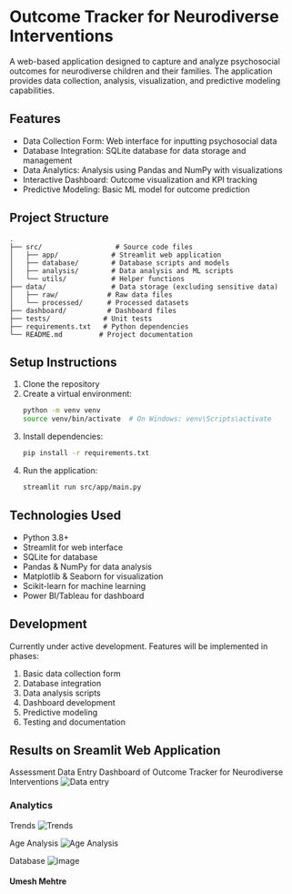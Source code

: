 # Outcome Tracker for Neurodiverse Interventions

A web-based application designed to capture and analyze psychosocial outcomes for neurodiverse children and their families. The application provides data collection, analysis, visualization, and predictive modeling capabilities.

## Features

- Data Collection Form: Web interface for inputting psychosocial data
- Database Integration: SQLite database for data storage and management
- Data Analytics: Analysis using Pandas and NumPy with visualizations
- Interactive Dashboard: Outcome visualization and KPI tracking
- Predictive Modeling: Basic ML model for outcome prediction

## Project Structure

```
.
├── src/                  # Source code files
│   ├── app/             # Streamlit web application
│   ├── database/        # Database scripts and models
│   ├── analysis/        # Data analysis and ML scripts
│   └── utils/           # Helper functions
├── data/                # Data storage (excluding sensitive data)
│   ├── raw/            # Raw data files
│   └── processed/      # Processed datasets
├── dashboard/          # Dashboard files
├── tests/             # Unit tests
├── requirements.txt   # Python dependencies
└── README.md         # Project documentation
```

## Setup Instructions

1. Clone the repository
2. Create a virtual environment:
   ```bash
   python -m venv venv
   source venv/bin/activate  # On Windows: venv\Scripts\activate
   ```
3. Install dependencies:
   ```bash
   pip install -r requirements.txt
   ```
4. Run the application:
   ```bash
   streamlit run src/app/main.py
   ```

## Technologies Used

- Python 3.8+
- Streamlit for web interface
- SQLite for database
- Pandas & NumPy for data analysis
- Matplotlib & Seaborn for visualization
- Scikit-learn for machine learning
- Power BI/Tableau for dashboard

## Development

Currently under active development. Features will be implemented in phases:

1. Basic data collection form 
2. Database integration 
3. Data analysis scripts
4. Dashboard development
5. Predictive modeling
6. Testing and documentation

## Results on Sreamlit Web Application

Assessment Data Entry Dashboard of Outcome Tracker for Neurodiverse Interventions
![Data entry](https://github.com/user-attachments/assets/d536c1ac-ccdb-47f1-a239-8ee04f320c0e)

### Analytics
Trends
![Trends](https://github.com/user-attachments/assets/465aaa0e-9377-499a-8f21-1b2277b278b0)

Age Analysis
![Age Analysis ](https://github.com/user-attachments/assets/c263a77d-2530-4e98-b343-576e2f283705)

Database
![image](https://github.com/user-attachments/assets/bb52aaf9-9d35-450c-9c99-f3a347700385)

#### Umesh Mehtre
